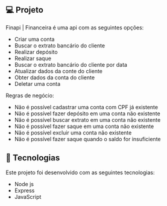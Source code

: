 ## 💻 Projeto

Finapi | Financeira é uma api com as seguintes opções:

- Criar uma conta
- Buscar o extrato bancário do cliente
- Realizar depósito
- Realizar saque
- Buscar o extrato bancário do cliente por data
- Atualizar dados da conte do cliente
- Obter dados da conta do cliente
- Deletar uma conta

Regras de negócio:

- Não é possível cadastrar uma conta com CPF já existente
- Não é possível fazer depósito em uma conta não existente
- Não é possível buscar extrato em uma conta não existente
- Não é possível fazer saque em uma conta não existente
- Não é possível excluir uma conta não existente
- Não é possível fazer saque quando o saldo for insuficiente

## 🚀 Tecnologias

Este projeto foi desenvolvido com as seguintes tecnologias:

- Node js
- Express
- JavaScript